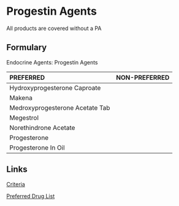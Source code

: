 # Progestin Agents

All products are covered without a PA

## Formulary

Endocrine Agents: Progestin Agents

| PREFERRED | NON-PREFERRED |
| :--- | ---: |
| Hydroxyprogesterone Caproate    | |
| Makena                          | |
| Medroxyprogesterone Acetate Tab | |
| Megestrol                       | |
| Norethindrone Acetate           | |
| Progesterone                    | |
| Progesterone In Oil             | |

## Links

[Criteria]()

[Preferred Drug List]()